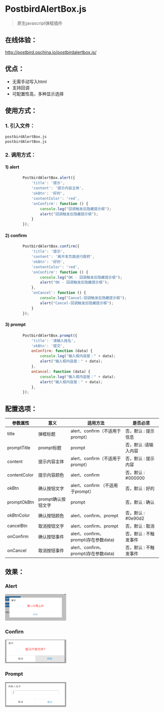 # PostbirdAlertBox.js
> 原生javascript弹框插件

## 在线体验：

<a href="http://postbird.oschina.io/postbirdalertbox.js/" target="_blank">http://postbird.oschina.io/postbirdalertbox.js/</a>

## 优点：
- 无需手动写入html
- 支持回调
- 可配置性高，多种显示选择
## 使用方式：

### 1. 引入文件：
```
postbirdAlertBox.js
postbirdAlertBox.js
```
### 2. 调用方式：

#### 1) alert

```javascript
        PostbirdAlertBox.alert({
            'title': '提示',
            'content': '提示内容主体',
            'okBtn': '好的',
            'contentColor': 'red',
            'onConfirm': function () {
                console.log("回调触发后隐藏提示框");
                alert("回调触发后隐藏提示框");
            }
        });
```
#### 2) confirm

```javascript
        PostbirdAlertBox.confirm({
            'title': '提示',
            'content': '离开本页面进行跳转',
            'okBtn': '好的',
            'contentColor': 'red',
            'onConfirm': function () {
                console.log("OK - 回调触发后隐藏提示框");
                alert("OK - 回调触发后隐藏提示框");
            },
            'onCancel': function () {
                console.log("Cancel-回调触发后隐藏提示框");
                alert("Cancel-回调触发后隐藏提示框");
            }
        });
```
#### 3) prompt

```javascript
        PostbirdAlertBox.prompt({
            'title': '请输入姓名',
            'okBtn': '提交',
            onConfirm: function (data) {
                console.log("输入框内容是：" + data);
                alert("输入框内容是：" + data);
            },
            onCancel: function (data) {
                console.log("输入框内容是：" + data);
                alert("输入框内容是：" + data);
            },
        });
```


## 配置选项：

<table  >
    <thead>
        <tr>
            <th>参数属性</th>
            <th>意义</th>
            <th>适用方法</th>
            <th>是否必须</th>
        </tr>
    </thead>
    <tbody>
        <tr>
            <td>title</td>
            <td>弹框标题</td>
            <td>alert、confirm（不适用于prompt）</td>
            <td>否，默认 : 提示信息</td>
        </tr>
        <tr>
            <td>promptTitle</td>
            <td>prompt标题</td>
            <td>prompt</td>
            <td>否，默认 :请输入内容</td>
        </tr>
        <tr>
            <td>content</td>
            <td>提示内容主体</td>
            <td>alert、confirm（不适用于prompt）</td>
            <td>否，默认 : 提示内容</td>
        </tr>
        <tr>
            <td>contentColor</td>
            <td>提示内容颜色</td>
            <td>alert、confirm</td>
            <td>否，默认 : #000000</td>
        </tr>
        <tr>
            <td>okBtn</td>
            <td>确认按钮文字</td>
            <td>alert、confirm （不适用于prompt）</td>
            <td>否，默认 : 好的</td>
        </tr>
        <tr>
            <td>promptOkBtn</td>
            <td>prompt确认按钮文字</td>
            <td>prompt</td>
            <td>否，默认 : 确认</td>
        </tr>
        <tr>
            <td>okBtnColor</td>
            <td>确认按钮颜色</td>
            <td>alert、confirm、prompt</td>
            <td>否，默认 : #0e90d2</td>
        </tr>
        <tr>
            <td>cancelBtn</td>
            <td>取消按钮文字</td>
            <td>alert、confirm、prompt</td>
            <td>否，默认 : 取消</td>
        </tr>
        <tr>
            <td>onConfirm</td>
            <td>确认按钮事件</td>
            <td>alert、confirm、prompt(存在参数data)</td>
            <td>否，默认 : 不触发事件</td>
        </tr>
        <tr>
            <td>onCancel</td>
            <td>取消按钮事件</td>
            <td>alert、confirm、prompt(存在参数data)</td>
            <td>否，默认 : 不触发事件</td>
        </tr>
    </tbody>
</table>

## 效果：

### Alert

<img src="./images/alert.png" style="width:200px;"/>

### Confirn

<img src="./images/confirm.png" style="width:200px;"/>

### Prompt

<img src="./images/prompt.png" style="width:200px;"/>
